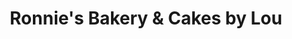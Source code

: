 ---
title: "Ronnie's Bakery & Cakes by Lou"
url: /bluffton/ronnies-bakery-and-cakes-by-lou/
shop: pastry
---